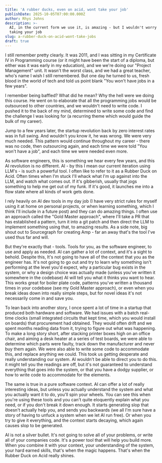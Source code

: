 ```yaml
---
title: 'A rubber ducks, even on acid, wont take your job'
publishDate: 2025-10-05T07:00:00.000Z
author: Rhys Johns
description: >-
  AI, in the current form we use it, is amazing - but I wouldn't worry about it
  taking your job
slug: a-rubber-duck-on-acid-wont-take-jobs
draft: true
---
```


I still remember pretty clearly. It was 2011, and I was sitting in my Certificate IV in Programming course (or it might have been the start of a diploma, but either was it was early in my education), and we we're doing our "Project Management" unit. It wasn't the worst class, and we had a great teacher, who's name I wish I still remembered. But one day he turned to us, fresh blood in the world of tech and told us point blank "You won't have jobs in a few years".

I remember being baffled? What did he mean? Why the hell were we doing this course. He went on to elaborate that all the programming jobs would be outsourced to other countries, and we wouldn't need to write code. I pushed it to the back of my mind, determined to write some code and find the challenge I was looking for (a recurring theme which would guide the bulk of my career). 

Jump to a few years later, the startup revolution back by zero interest rates was in full swing. And wouldn't you know it, he was wrong. We were very much needed. This pattern would continue throughout my career - there was no code, then outsourcing again, and each time we were told "You won't have a job", and each time we were needed even more. 

As software engineers, this is something we hear every few years, and this AI revolution is no different. AI - by this I mean our current iteration using LLM's - is such a powerful tool. I often like to refer to it as a Rubber Duck on Acid. Often times when I'm stuck I'll whack what I'm up against into the LLM, and watch what comes out. If it's gibberish, usually that jogs something to help me get out of my funk. If it's good, it launches me into a flow state where all kinds of work gets done. 

I rely heavily on AI dev tools in my day job (I have very strict rules for myself using it at home on personal projects, or when learning something, which I think I'll include in a future post) and they can do amazing things. I often use an approach called the "Gold Master approach", where I'll take a PR that has established a pattern, turn it into a git patch and then direct the LLM to implement something using that, to amazing results. As a side note, big shout out to Sourcegraph for creating Amp - far an away that's the tool I've used thus far and will.

But they're exactly that - tools. Tools for you, as the software engineer, to use and apply as needed. AI can gather a lot of context, and it's a sight to behold. Despite this, It's not going to have all of the context that you as the engineer has. It's not going to go out and try to learn why something isn't performing at the level you'd expect, why a particular bug exists in the system, or why a design choice was actually made (unless you've written it somewhere in the codebase) AI will tell you what it thinks you want to hear. This works great for boiler plate code, patterns you've written a thousand times in your codebase (see my Gold Master approach), or even when you break ideas down into really simple steps, but for novel ideas it's not necessarily come in and save you. 

To lean back into another story, I once spent a lot of time in a startup that produced both hardware and software. We had issues with a batch real-time clocks (small integrated circuits that kept time, which you would install on boards) that procurement had obtained. They would often drift and we spent months reading data from it, trying to figure out what was happening. To make a long story short, after stacking printer boxes high on an office chair, and aiming a desk heater at a series of test boards, we were able to determine which parts were faulty, track down the manufacturer and never buy them again. We were also able to write some code to accommodate this, and replace anything we could. This took us getting desperate and really understanding our system. AI wouldn't be able to direct you to do this. it might tell you the readings are off, but it's not guaranteed to understand everything that goes into the system, or that you have a dodgy supplier, or how to write code to accommodate for the elements.

The same is true in a pure software context. AI can offer a lot of really interesting ideas, but unless you actually understand the system and what you actually want it to do, you'll spin your wheels. You can see this when you're using these tools and you can't quite eloquently explain what you need, or if you don't break it down enough. It starts generating slop that doesn't actually help you, and sends you backwards (we all I'm sure have a story of having to unfuck a system when we let AI run free). Or when you try to give it everything, and the context starts decaying, which again causes slop to be generated.

AI is not a silver bullet. It's not going to solve all of your problems, or write all of your companies code. It's a power tool that will help you build more. When you combine it with your context, your understanding of the system, your hard earned skills, that's when the magic happens. That's when the Rubber Duck on Acid really shines.
